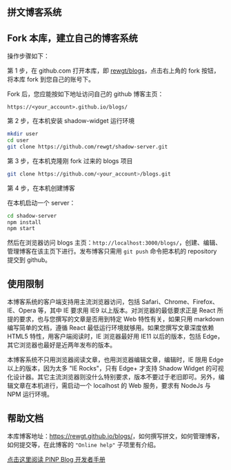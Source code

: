 拼文博客系统
----------

## Fork 本库，建立自己的博客系统

操作步骤如下：

第 1 步，在 github.com 打开本库，即 [rewgt/blogs](https://github.com/rewgt/blogs)，点击右上角的 fork 按钮，将本库 fork 到您自己的账号下。

Fork 后，您应能按如下地址访问自己的 github 博客主页：

```
https://<your_account>.github.io/blogs/
```

第 2 步，在本机安装 shadow-widget 运行环境

``` bash
mkdir user
cd user
git clone https://github.com/rewgt/shadow-server.git
```

第 3 步，在本机克隆刚 fork 过来的 blogs 项目

``` bash
git clone https://github.com/<your_account>/blogs.git
```

第 4 步，在本机创建博客

在本机启动一个 server：

``` bash
cd shadow-server
npm install
npm start
```

然后在浏览器访问 blogs 主页：`http://localhost:3000/blogs/`，创建、编辑、管理博客在该主页下进行。发布博客只需用 `git push` 命令把本机的 repository 提交到 github。

## 使用限制

本博客系统的客户端支持用主流浏览器访问，包括 Safari、Chrome、Firefox、IE、Opera 等，其中 IE 要求用 IE9 以上版本。对浏览器的最低要求正是 React 所提的要求，也与您撰写的文章是否用到特定 Web 特性有关，如果只用 markdown 编写简单的文档，遵循 React 最低运行环境就够用。如果您撰写文章深度依赖 HTML5 特性，用客户端阅读时，IE 浏览器最好用 IE11 以后的版本，包括 Edge，其它浏览器也最好是近两年发布的版本。

本博客系统不只用浏览器阅读文章，也用浏览器编辑文章，编辑时，IE 限用 Edge 以上的版本，因为太多 "IE Rocks"，只有 Edge+ 才支持 Shadow Widget 的可视化设计器。其它主流浏览器则没什么特别要求，版本不要过于老旧即可。另外，编辑文章在本机进行，需启动一个 localhost 的 Web 服务，要求有 NodeJs 与 NPM 运行环境。

## 帮助文档

本库博客地址：<a target="_blank" rel="noopener" href="https://rewgt.github.io/blogs/">https://rewgt.github.io/blogs/</a>，如何撰写拼文，如何管理博客，如何提交等，在此博客的 `"Online help"` 子项里有介绍。

<a target="_blank" rel="noopener" href="https://rewgt.github.io/blogs/output/doc/doc_zh/">点击这里阅读 PINP Blog 开发者手册</a>

&nbsp;
